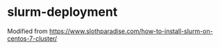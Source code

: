 # slurm-deployment

Modified from https://www.slothparadise.com/how-to-install-slurm-on-centos-7-cluster/
